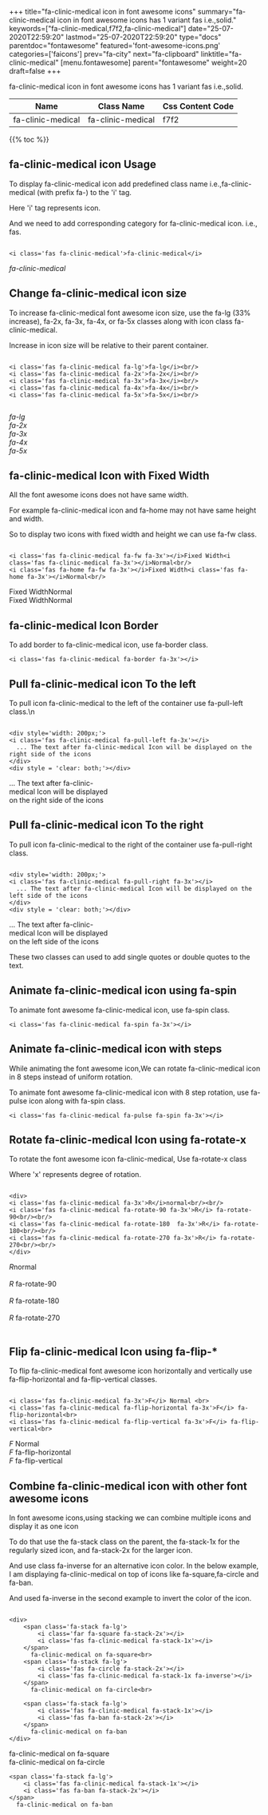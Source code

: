 +++
title="fa-clinic-medical icon in font awesome icons"
summary="fa-clinic-medical icon in font awesome icons has 1 variant fas i.e.,solid."
keywords=["fa-clinic-medical,f7f2,fa-clinic-medical"]
date="25-07-2020T22:59:20"
lastmod="25-07-2020T22:59:20"
type="docs"
parentdoc="fontawesome"
featured='font-awesome-icons.png'
categories=['faicons']
prev="fa-city"
next="fa-clipboard"
linktitle="fa-clinic-medical"
[menu.fontawesome]
parent="fontawesome"
weight=20
draft=false
+++


fa-clinic-medical icon in font awesome icons has 1 variant fas i.e.,solid.

<div class='table-responsive'><table class='table'><thead><tr><th>Name</th><th>Class Name</th><th>Css Content Code</th></tr></thead><tbody><tr><td>fa-clinic-medical</td><td>fa-clinic-medical</td><td>f7f2</td></tr></tbody></table></div>


{{% toc %}}


## fa-clinic-medical icon Usage

To display fa-clinic-medical icon add predefined class name i.e.,fa-clinic-medical (with prefix fa-) to the 'i' tag.

Here 'i' tag represents icon.

And we need to add corresponding category for fa-clinic-medical icon. i.e., fas.


```

<i class='fas fa-clinic-medical'>fa-clinic-medical</i>
```

<i class='fas fa-clinic-medical'>fa-clinic-medical</i>




## Change fa-clinic-medical icon size
To increase fa-clinic-medical font awesome icon size, use the fa-lg (33% increase), fa-2x, fa-3x, fa-4x, or fa-5x classes along with icon class fa-clinic-medical.

Increase in icon size will be relative to their parent container. 

```

<i class='fas fa-clinic-medical fa-lg'>fa-lg</i><br/>
<i class='fas fa-clinic-medical fa-2x'>fa-2x</i><br/>
<i class='fas fa-clinic-medical fa-3x'>fa-3x</i><br/>
<i class='fas fa-clinic-medical fa-4x'>fa-4x</i><br/>
<i class='fas fa-clinic-medical fa-5x'>fa-5x</i><br/>
            
```

<i class='fas fa-clinic-medical fa-lg'>fa-lg</i><br/>
<i class='fas fa-clinic-medical fa-2x'>fa-2x</i><br/>
<i class='fas fa-clinic-medical fa-3x'>fa-3x</i><br/>
<i class='fas fa-clinic-medical fa-4x'>fa-4x</i><br/>
<i class='fas fa-clinic-medical fa-5x'>fa-5x</i><br/>
            



## fa-clinic-medical Icon with Fixed Width 

All the font awesome icons does not have same width.

For example fa-clinic-medical icon and fa-home may not have same height and width.

So to display two icons with fixed width and height we can use fa-fw class.


```

<i class='fas fa-clinic-medical fa-fw fa-3x'></i>Fixed Width<i class='fas fa-clinic-medical fa-3x'></i>Normal<br/>
<i class='fas fa-home fa-fw fa-3x'></i>Fixed Width<i class='fas fa-home fa-3x'></i>Normal<br/>
```

<i class='fas fa-clinic-medical fa-fw fa-3x'></i>Fixed Width<i class='fas fa-clinic-medical fa-3x'></i>Normal<br/>
<i class='fas fa-home fa-fw fa-3x'></i>Fixed Width<i class='fas fa-home fa-3x'></i>Normal<br/>



## fa-clinic-medical Icon Border 

To add border to fa-clinic-medical icon, use fa-border class.


```
<i class='fas fa-clinic-medical fa-border fa-3x'></i>

```
<i class='fas fa-clinic-medical fa-border fa-3x'></i>





## Pull fa-clinic-medical icon To the left

To pull icon fa-clinic-medical to the left of the container use fa-pull-left class.\n

```

<div style='width: 200px;'>
<i class='fas fa-clinic-medical fa-pull-left fa-3x'></i>
  ... The text after fa-clinic-medical Icon will be displayed on the right side of the icons
</div>
<div style = 'clear: both;'></div>
```

<div style='width: 200px;'>
<i class='fas fa-clinic-medical fa-pull-left fa-3x'></i>
  ... The text after fa-clinic-medical Icon will be displayed on the right side of the icons
</div>
<div style = 'clear: both;'></div>




## Pull fa-clinic-medical icon To the right
To pull icon fa-clinic-medical to the right of the container use fa-pull-right class.

```

<div style='width: 200px;'>
<i class='fas fa-clinic-medical fa-pull-right fa-3x'></i>
  ... The text after fa-clinic-medical Icon will be displayed on the left side of the icons
</div>
<div style = 'clear: both;'></div>
```

<div style='width: 200px;'>
<i class='fas fa-clinic-medical fa-pull-right fa-3x'></i>
  ... The text after fa-clinic-medical Icon will be displayed on the left side of the icons
</div>
<div style = 'clear: both;'></div>

These two classes can used to add single quotes or double quotes to the text.


## Animate fa-clinic-medical icon using fa-spin
To animate font awesome fa-clinic-medical icon, use fa-spin class.

```
<i class='fas fa-clinic-medical fa-spin fa-3x'></i>
```
<i class='fas fa-clinic-medical fa-spin fa-3x'></i>




## Animate fa-clinic-medical icon with steps
While animating the font awesome icon,We can rotate fa-clinic-medical icon in 8 steps instead of uniform rotation.

To animate font awesome fa-clinic-medical icon with 8 step rotation, use fa-pulse icon along with fa-spin class.


```
<i class='fas fa-clinic-medical fa-pulse fa-spin fa-3x'></i>

```
<i class='fas fa-clinic-medical fa-pulse fa-spin fa-3x'></i>





## Rotate fa-clinic-medical Icon using fa-rotate-x
To rotate the font awesome icon fa-clinic-medical, Use fa-rotate-x class

Where 'x' represents degree of rotation.


```

<div>
<i class='fas fa-clinic-medical fa-3x'>R</i>normal<br/><br/>
<i class='fas fa-clinic-medical fa-rotate-90 fa-3x'>R</i> fa-rotate-90<br/><br/> 
<i class='fas fa-clinic-medical fa-rotate-180  fa-3x'>R</i> fa-rotate-180<br/><br/> 
<i class='fas fa-clinic-medical fa-rotate-270 fa-3x'>R</i> fa-rotate-270<br/><br/>
</div>
```

<div>
<i class='fas fa-clinic-medical fa-3x'>R</i>normal<br/><br/>
<i class='fas fa-clinic-medical fa-rotate-90 fa-3x'>R</i> fa-rotate-90<br/><br/> 
<i class='fas fa-clinic-medical fa-rotate-180  fa-3x'>R</i> fa-rotate-180<br/><br/> 
<i class='fas fa-clinic-medical fa-rotate-270 fa-3x'>R</i> fa-rotate-270<br/><br/>
</div>




## Flip fa-clinic-medical Icon using fa-flip-*
To flip fa-clinic-medical font awesome icon horizontally and vertically use fa-flip-horizontal and fa-flip-vertical classes. 

```

<i class='fas fa-clinic-medical fa-3x'>F</i> Normal <br>
<i class='fas fa-clinic-medical fa-flip-horizontal fa-3x'>F</i> fa-flip-horizontal<br>
<i class='fas fa-clinic-medical fa-flip-vertical fa-3x'>F</i> fa-flip-vertical<br>
```

<i class='fas fa-clinic-medical fa-3x'>F</i> Normal <br>
<i class='fas fa-clinic-medical fa-flip-horizontal fa-3x'>F</i> fa-flip-horizontal<br>
<i class='fas fa-clinic-medical fa-flip-vertical fa-3x'>F</i> fa-flip-vertical<br>




## Combine fa-clinic-medical icon with other font awesome icons
In font awesome icons,using stacking we can combine multiple icons and display it as one icon 

To do that use the fa-stack class on the parent, the fa-stack-1x for the regularly sized icon, and fa-stack-2x for the larger icon.

And use class fa-inverse for an alternative icon color. 
In the below example, I am displaying fa-clinic-medical on top of icons like fa-square,fa-circle and fa-ban.

And used fa-inverse in the second example to invert the color of the icon.

```

<div>
    <span class='fa-stack fa-lg'>
        <i class='far fa-square fa-stack-2x'></i>
        <i class='fas fa-clinic-medical fa-stack-1x'></i>
    </span>
      fa-clinic-medical on fa-square<br>
    <span class='fa-stack fa-lg'>
        <i class='fas fa-circle fa-stack-2x'></i>
        <i class='fas fa-clinic-medical fa-stack-1x fa-inverse'></i>
    </span>
      fa-clinic-medical on fa-circle<br>

    <span class='fa-stack fa-lg'>
        <i class='fas fa-clinic-medical fa-stack-1x'></i>
        <i class='fas fa-ban fa-stack-2x'></i>
    </span>
      fa-clinic-medical on fa-ban
</div>
```

<div>
    <span class='fa-stack fa-lg'>
        <i class='far fa-square fa-stack-2x'></i>
        <i class='fas fa-clinic-medical fa-stack-1x'></i>
    </span>
      fa-clinic-medical on fa-square<br>
    <span class='fa-stack fa-lg'>
        <i class='fas fa-circle fa-stack-2x'></i>
        <i class='fas fa-clinic-medical fa-stack-1x fa-inverse'></i>
    </span>
      fa-clinic-medical on fa-circle<br>

    <span class='fa-stack fa-lg'>
        <i class='fas fa-clinic-medical fa-stack-1x'></i>
        <i class='fas fa-ban fa-stack-2x'></i>
    </span>
      fa-clinic-medical on fa-ban
</div>






